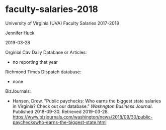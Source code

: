 # faculty-salaries-2018
University of Virginia (UVA) Faculty Salaries 2017-2018

Jennifer Huck

2019-03-28

Orginial Cav Daily Database or Articles:

* no reporting that year

Richmond Times Dispatch database:

* none

BizJournals:

* Hansen, Drew. "Public paychecks: Who earns the biggest state salaries in Virginia? Check out our database."  _Washngton Business Journal_.  Published 2018-09-30.  Retrieved 2019-03-28.  https://www.bizjournals.com/washington/news/2018/09/30/public-paycheckswho-earns-the-biggest-state.html
